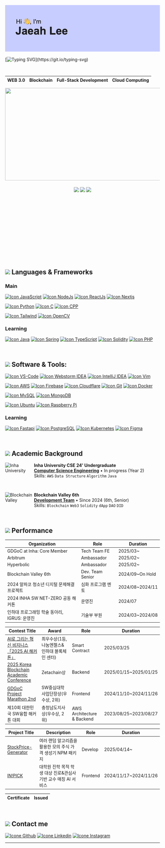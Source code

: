 <img src="https://raw.githubusercontent.com/Ruthgyeul/Ruthgyeul/refs/heads/main/header.png" />

[![Typing SVG](https://readme-typing-svg.herokuapp.com?color=FF3670&size=45&center=true&vCenter=true&width=1000&lines=Don't+Stop.+Keep+Coding!)](https://git.io/typing-svg)

<br>

<div align="center">

|  WEB 3.0  |  Blockchain  |  Full-Stack Development  |  Cloud Computing  |
|:---------:|:------------:|:----------------------:|:-----------------:|

<a href="https://www.gitanimals.org/en_US?utm_medium=image&utm_source=Ruthgyeul&utm_content=farm">
<img
  src="https://render.gitanimals.org/farms/Ruthgyeul"
  width="600"
  height="300"
/>
</a>

</div>

<br>

<div align="center" style="margin-bottom:200px">
    <img height=150px align="center" src="https://github-readme-stats.vercel.app/api?username=RuthGyeul&theme=radical&show_icons=true" />
    <img height=150px align="center" src="https://github-readme-stats.vercel.app/api/top-langs/?username=RuthGyeul&layout=compact&theme=radical" />
    <!--img height=150px align="center" src="https://banner.codetree.ai/v1/banner/ruthgyeul" /-->
    <img height=150px align="center" src="http://mazassumnida.wtf/api/v2/generate_badge?boj=ruthgyeul" />
</div>

<br>

## <img src="https://media4.giphy.com/media/v1.Y2lkPTc5MGI3NjExcjNqY29tdWpmMDBuajJyZGJ1anFiZXI5M3JobTdzMzhxcTB2M3VtcyZlcD12MV9pbnRlcm5hbF9naWZfYnlfaWQmY3Q9cw/8m4gPv1UFz1jmiCtKd/giphy.gif" width="45px"> Languages & Frameworks
### Main
[<img height="48px" width="48px" alt="Icon JavaScript" src="https://skillicons.dev/icons?i=js"/>](https://www.javascript.com/)
[<img height="48px" width="48px" alt="Icon NodeJs" src="https://skillicons.dev/icons?i=nodejs"/>](https://nodejs.org/)
[<img height="48px" width="48px" alt="Icon ReactJs" src="https://skillicons.dev/icons?i=react"/>](https://react.dev/)
[<img height="48px" width="48px" alt="Icon Nextjs" src="https://skillicons.dev/icons?i=nextjs"/>](https://nextjs.org/)

[<img height="48px" width="48px" alt="Icon Python" src="https://skillicons.dev/icons?i=py"/>](https://www.python.org/)
[<img height="48px" width="48px" alt="Icon C" src="https://skillicons.dev/icons?i=c"/>](https://www.cprogramming.com/)
[<img height="48px" width="48px" alt="Icon CPP" src="https://skillicons.dev/icons?i=cpp"/>](https://www.cplusplus.com/)

[<img height="48px" width="48px" alt="Icon Tailwind" src="https://skillicons.dev/icons?i=tailwind"/>](https://tailwindcss.com/)
[<img height="48px" width="48px" alt="Icon OpenCV" src="https://skillicons.dev/icons?i=opencv"/>](https://opencv.org/)

### Learning
[<img height="48px" width="48px" alt="Icon Java" src="https://skillicons.dev/icons?i=java"/>](https://www.java.com/)
[<img height="48px" width="48px" alt="Icon Spring" src="https://skillicons.dev/icons?i=spring"/>](https://spring.io/)
[<img height="48px" width="48px" alt="Icon TypeScript" src="https://skillicons.dev/icons?i=ts"/>](https://www.typescriptlang.org/)
[<img height="48px" width="48px" alt="Icon Solidity" src="https://skillicons.dev/icons?i=solidity"/>](https://soliditylang.org/)
[<img height="48px" width="48px" alt="Icon PHP" src="https://skillicons.dev/icons?i=php"/>](https://www.php.net/)

<br>

## <img src="https://media.giphy.com/media/iDaCeaKrHhUI1I8e2b/giphy.gif" width="45px"> Software & Tools:
[<img height="48px" width="48px" alt="Icon VS-Code" src="https://skillicons.dev/icons?i=vscode"/>](https://code.visualstudio.com/)
[<img height="48px" width="48px" alt="Icon Webstorm IDEA" src="https://skillicons.dev/icons?i=webstorm"/>](https://www.jetbrains.com/webstorm/)
[<img height="48px" width="48px" alt="Icon IntelliJ IDEA" src="https://skillicons.dev/icons?i=idea"/>](https://www.jetbrains.com/idea/)
[<img height="48px" width="48px" alt="Icon Vim" src="https://skillicons.dev/icons?i=vim"/>](https://www.vim.org/)

[<img height="48px" width="48px" alt="Icon AWS" src="https://skillicons.dev/icons?i=aws"/>](https://aws.amazon.com/)
[<img height="48px" width="48px" alt="Icon Firebase" src="https://skillicons.dev/icons?i=firebase"/>](https://firebase.google.com/)
[<img height="48px" width="48px" alt="Icon Cloudflare" src="https://skillicons.dev/icons?i=cloudflare"/>](https://www.cloudflare.com/)
[<img height="48px" width="48px" alt="Icon Git" src="https://skillicons.dev/icons?i=git"/>](https://git-scm.com/)
[<img height="48px" width="48px" alt="Icon Docker" src="https://skillicons.dev/icons?i=docker"/>](https://www.docker.com/)

[<img height="48px" width="48px" alt="Icon MySQL" src="https://skillicons.dev/icons?i=mysql"/>](https://www.mysql.com/)
[<img height="48px" width="48px" alt="Icon MongoDB" src="https://skillicons.dev/icons?i=mongodb"/>](https://www.mongodb.com/)

[<img height="48px" width="48px" alt="Icon Ubuntu" src="https://skillicons.dev/icons?i=ubuntu"/>](https://ubuntu.com/)
[<img height="48px" width="48px" alt="Icon Raspberry Pi" src="https://skillicons.dev/icons?i=raspberrypi"/>](https://www.raspberrypi.com/)

### Learning
[<img height="48px" width="48px" alt="Icon Fastapi" src="https://skillicons.dev/icons?i=fastapi"/>](https://www.kali.org/)
[<img height="48px" width="48px" alt="Icon PostgreSQL" src="https://skillicons.dev/icons?i=postgres"/>](https://www.postgresql.org/)
[<img height="48px" width="48px" alt="Icon Kubernetes" src="https://skillicons.dev/icons?i=kubernetes"/>](https://kubernetes.io/)
[<img height="48px" width="48px" alt="Icon Figma" src="https://skillicons.dev/icons?i=figma"/>](https://www.figma.com/)

<br>

## <img src="https://media4.giphy.com/media/v1.Y2lkPTc5MGI3NjExNjRpaTdxNTgxZ3RxM2p2MXloajFrZGgzMWdxNTFmYTM2ZnZ3aGt2biZlcD12MV9pbnRlcm5hbF9naWZfYnlfaWQmY3Q9cw/h0ptiGj9tKTS19hnPL/giphy.gif" width="45px"> Academic Background
[<img align="left" height="94px" width="94px" background-color="#FFFFFF" alt="Inha University" src="https://www.inha.ac.kr/sites/kr/images/logo_2.png"/>](https://inha.ac.kr/)
**Inha University CSE 24' Undergraduate** \
[**Computer Science Engineering**](https://cse.inha.ac.kr/)  • In progress (Year 2)\
Skills: `AWS` `Data Structure` `Algorithm` `Java`

<br>

[<img align="left" height="94px" width="94px" background-color="#FFFFFF" alt="Blockchain Valley" src="https://cdn-images-1.medium.com/v2/resize:fit:280/1*OntH6TQqtnNbVwnBNGQMbA@2x.png"/>](https://blog.blockchainvalley.ac/)
**Blockchain Valley 6th** \
[**Development Team**](https://blog.blockchainvalley.ac/)  • Since 2024 (6th, Senior)\
Skills: `Blockchain` `Web3` `Solidity` `dApp` `DAO` `DID`

<br>

## <img src="https://media1.giphy.com/media/v1.Y2lkPTc5MGI3NjExcXliZ21xOW5kZ2JzOWl5bDN3YTRxcXl2dDRuaHk4eXY5MnI1a2JpdSZlcD12MV9pbnRlcm5hbF9naWZfYnlfaWQmY3Q9cw/FtwfYSbxTJbETt2CVm/giphy.gif" width="45px"> Performance

|Organization|Role|Duration|
|---|---|---|
|GDGoC at Inha: Core Member|Tech Team FE|2025/03~|
|Arbitrum|Ambassador|2025/02~|
|Hyperbolic|Ambassador|2025/02~|
|Blockchain Valley 6th|Dev. Team Senior|2024/09~On Hold|
|2024 알파코 청소년 디지털 문제해결 프로젝트|심화 프로그램 멘토|2024/08~2024/11|
|2024 INHA SW NET-ZERO 공동 해커톤|운영진|2024/07|
|인하대 프로그래밍 학술 동아리, IGRUS: 운영진|기술부 부원|2024/03~2024/08|

|Contest Title|Award|Role|Duration|
|---|---|---|---|
|[AI로 그리는 혁신 비지니스 「2025 AI 해커톤」](https://github.com/ChainCert-Inha)|최우수상(1등, 나눔엔젤스&인하대 블록체인 센터)|Smart Contract|2025/03/25|
|[2025 Korea Blockchain Academic Conference](https://github.com/KOBAC-GroovyBet)|Zetachain상|Backend|2025/01/15~2025/01/25|
|[GDGoC Project Marathon 2nd](https://github.com/2024-GDGoC-Iron)|SW중심대학사업단장상(우수상, 2위)|Frontend|2024/11/10~2024/11/26|
|제10회 대한민국 SW융합 해커톤 대회|충청남도지사상(우수상, 2위)|AWS Architecture & Backend|2023/08/25~2023/08/27|

|Project Title|Description|Role|Duration|
|---|---|---|---|
|[StockPrice-Generator](https://github.com/stockPriceGenerator)|여러 랜덤 알고리즘을 활용한 모의 주식 가격 생성기 NPM 패키지|Develop|2025/04/14~|
|[IN!PICK](https://github.com/2024-GDGoC-Iron)|대학원 진학 목적 학생 대상 진로&관심사 기반 교수 매칭 AI 서비스|Frontend|2024/11/17~2024/11/26|

|Certificate|Issued|
|---|---|

<br>

## <img src="https://media.giphy.com/media/iY8CRBdQXODJSCERIr/giphy.gif" width="30px"> Contact me
[<img height="48px" width="48px" alt="Icone Github" src="https://skillicons.dev/icons?i=github"/>](https://github.com/RuthGyeul)
[<img height="48px" width="48px" alt="Icone Linkedin" src="https://skillicons.dev/icons?i=linkedin"/>](https://www.linkedin.com/in/leejaeah)
[<img height="48px" width="48px" alt="Icone Instagram" src="https://skillicons.dev/icons?i=instagram"/>](https://www.instagram.com/jae.__.ah/)

-------
